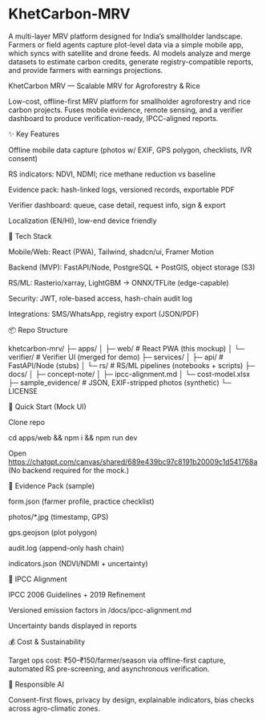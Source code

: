 # KhetCarbon-MRV
A multi-layer MRV platform designed for India’s smallholder landscape. Farmers or field agents capture plot-level data via a simple mobile app, which syncs with satellite and drone feeds. AI models analyze and merge datasets to estimate carbon credits, generate registry-compatible reports, and provide farmers with earnings projections.





KhetCarbon MRV — Scalable MRV for Agroforestry & Rice

Low-cost, offline-first MRV platform for smallholder agroforestry and rice carbon projects. Fuses mobile evidence, remote sensing, and a verifier dashboard to produce verification-ready, IPCC-aligned reports.

✨ Key Features

Offline mobile data capture (photos w/ EXIF, GPS polygon, checklists, IVR consent)

RS indicators: NDVI, NDMI; rice methane reduction vs baseline

Evidence pack: hash-linked logs, versioned records, exportable PDF

Verifier dashboard: queue, case detail, request info, sign & export

Localization (EN/HI), low-end device friendly

🧠 Tech Stack

Mobile/Web: React (PWA), Tailwind, shadcn/ui, Framer Motion

Backend (MVP): FastAPI/Node, PostgreSQL + PostGIS, object storage (S3)

RS/ML: Rasterio/xarray, LightGBM → ONNX/TFLite (edge-capable)

Security: JWT, role-based access, hash-chain audit log

Integrations: SMS/WhatsApp, registry export (JSON/PDF)

📦 Repo Structure

khetcarbon-mrv/
├─ apps/
│  ├─ web/           # React PWA (this mockup)
│  └─ verifier/      # Verifier UI (merged for demo)
├─ services/
│  ├─ api/           # FastAPI/Node (stubs)
│  └─ rs/            # RS/ML pipelines (notebooks + scripts)
├─ docs/
│  ├─ concept-note/
│  ├─ ipcc-alignment.md
│  └─ cost-model.xlsx
├─ sample_evidence/  # JSON, EXIF-stripped photos (synthetic)
└─ LICENSE


🚀 Quick Start (Mock UI)

Clone repo

cd apps/web && npm i && npm run dev

Open https://chatgpt.com/canvas/shared/689e439bc97c8191b20009c1d541768a
(No backend required for the mock.)

🧪 Evidence Pack (sample)

form.json (farmer profile, practice checklist)

photos/*.jpg (timestamp, GPS)

gps.geojson (plot polygon)

audit.log (append-only hash chain)

indicators.json (NDVI/NDMI + uncertainty)

🧭 IPCC Alignment

IPCC 2006 Guidelines + 2019 Refinement

Versioned emission factors in /docs/ipcc-alignment.md

Uncertainty bands displayed in reports

💰 Cost & Sustainability

Target ops cost: ₹50–₹150/farmer/season via offline-first capture, automated RS pre-screening, and asynchronous verification.

🔐 Responsible AI

Consent-first flows, privacy by design, explainable indicators, bias checks across agro-climatic zones.
